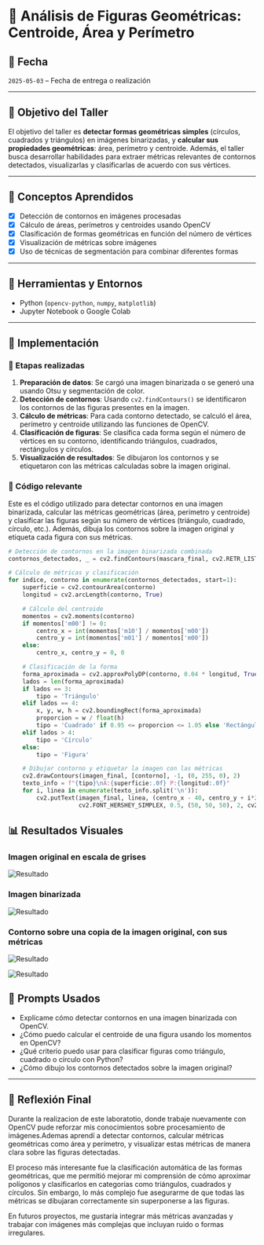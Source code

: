 # 🧪 Análisis de Figuras Geométricas: Centroide, Área y Perímetro

## 📅 Fecha
`2025-05-03` – Fecha de entrega o realización

---

## 🎯 Objetivo del Taller

El objetivo del taller es **detectar formas geométricas simples** (círculos, cuadrados y triángulos) en imágenes binarizadas, y **calcular sus propiedades geométricas**: área, perímetro y centroide. Además, el taller busca desarrollar habilidades para extraer métricas relevantes de contornos detectados, visualizarlas y clasificarlas de acuerdo con sus vértices.

---

## 🧠 Conceptos Aprendidos

- [x] Detección de contornos en imágenes procesadas
- [x] Cálculo de áreas, perímetros y centroides usando OpenCV
- [x] Clasificación de formas geométricas en función del número de vértices
- [x] Visualización de métricas sobre imágenes
- [x] Uso de técnicas de segmentación para combinar diferentes formas

---

## 🔧 Herramientas y Entornos

- Python (`opencv-python`, `numpy`, `matplotlib`)
- Jupyter Notebook o Google Colab

---

## 🧪 Implementación

### 🔹 Etapas realizadas
1. **Preparación de datos**: Se cargó una imagen binarizada o se generó una usando Otsu y segmentación de color.
2. **Detección de contornos**: Usando `cv2.findContours()` se identificaron los contornos de las figuras presentes en la imagen.
3. **Cálculo de métricas**: Para cada contorno detectado, se calculó el área, perímetro y centroide utilizando las funciones de OpenCV.
4. **Clasificación de figuras**: Se clasifica cada forma según el número de vértices en su contorno, identificando triángulos, cuadrados, rectángulos y círculos.
5. **Visualización de resultados**: Se dibujaron los contornos y se etiquetaron con las métricas calculadas sobre la imagen original.

### 🔹 Código relevante
Este es el código utilizado para detectar contornos en una imagen binarizada, calcular las métricas geométricas (área, perímetro y centroide) y clasificar las figuras según su número de vértices (triángulo, cuadrado, círculo, etc.). Además, dibuja los contornos sobre la imagen original y etiqueta cada figura con sus métricas.

```python
# Detección de contornos en la imagen binarizada combinada
contornos_detectados, _ = cv2.findContours(mascara_final, cv2.RETR_LIST, cv2.CHAIN_APPROX_SIMPLE)

# Cálculo de métricas y clasificación
for indice, contorno in enumerate(contornos_detectados, start=1):
    superficie = cv2.contourArea(contorno)
    longitud = cv2.arcLength(contorno, True)

    # Cálculo del centroide
    momentos = cv2.moments(contorno)
    if momentos['m00'] != 0:
        centro_x = int(momentos['m10'] / momentos['m00'])
        centro_y = int(momentos['m01'] / momentos['m00'])
    else:
        centro_x, centro_y = 0, 0

    # Clasificación de la forma
    forma_aproximada = cv2.approxPolyDP(contorno, 0.04 * longitud, True)
    lados = len(forma_aproximada)
    if lados == 3:
        tipo = 'Triángulo'
    elif lados == 4:
        x, y, w, h = cv2.boundingRect(forma_aproximada)
        proporcion = w / float(h)
        tipo = 'Cuadrado' if 0.95 <= proporcion <= 1.05 else 'Rectángulo'
    elif lados > 4:
        tipo = 'Círculo'
    else:
        tipo = 'Figura'

    # Dibujar contorno y etiquetar la imagen con las métricas
    cv2.drawContours(imagen_final, [contorno], -1, (0, 255, 0), 2)
    texto_info = f"{tipo}\nA:{superficie:.0f} P:{longitud:.0f}"
    for i, linea in enumerate(texto_info.split('\n')):
        cv2.putText(imagen_final, linea, (centro_x - 40, centro_y + i*20),
                    cv2.FONT_HERSHEY_SIMPLEX, 0.5, (50, 50, 50), 2, cv2.LINE_AA)
```

## 📊 Resultados Visuales

### Imagen original en escala de grises
![Resultado](resultados/escalaGrises.png)

### Imagen binarizada
![Resultado](resultados/binary.png)

### Contorno sobre una copia de la imagen original, con sus métricas
![Resultado](resultados/ContornoMetricas.png)


![Resultado](resultados/Resumen.gif)

## 🧩 Prompts Usados

- Explícame cómo detectar contornos en una imagen binarizada con OpenCV.
- ¿Cómo puedo calcular el centroide de una figura usando los momentos en OpenCV?
- ¿Qué criterio puedo usar para clasificar figuras como triángulo, cuadrado o círculo con Python?
- ¿Cómo dibujo los contornos detectados sobre la imagen original?

---

## 💬 Reflexión Final
Durante la realizacion de este laboratotio, donde trabaje nuevamente con OpenCV pude reforzar mis conocimientos sobre procesamiento de imágenes.Ademas aprendí a detectar contornos, calcular métricas geométricas como área y perímetro, y visualizar estas métricas de manera clara sobre las figuras detectadas.

El proceso más interesante fue la clasificación automática de las formas geométricas, que me permitió mejorar mi comprensión de cómo aproximar polígonos y clasificarlos en categorías como triángulos, cuadrados y círculos. Sin embargo, lo más complejo fue asegurarme de que todas las métricas se dibujaran correctamente sin superponerse a las figuras.

En futuros proyectos, me gustaría integrar más métricas avanzadas y trabajar con imágenes más complejas que incluyan ruido o formas irregulares.

